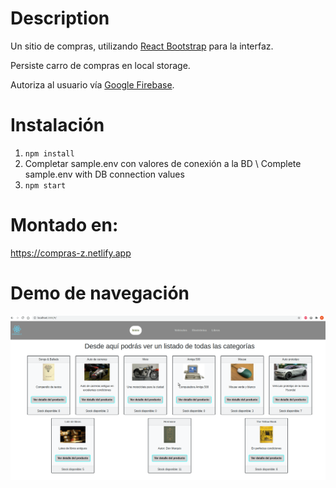 # Description
Un sitio de compras, utilizando [React Bootstrap](https://react-bootstrap.github.io/) para la interfaz.

Persiste carro de compras en local storage.

Autoriza al usuario vía [Google Firebase](https://firebase.google.com/).  


# Instalación
1. `npm install`
1. Completar sample.env con valores de conexión a la BD \ Complete sample.env with DB connection values
1. `npm start`

# Montado en:
https://compras-z.netlify.app

# Demo de navegación

![Navegacion](navegacion.gif)